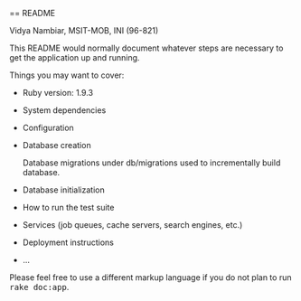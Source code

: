 == README

Vidya Nambiar, MSIT-MOB, INI (96-821)


This README would normally document whatever steps are necessary to get the
application up and running.

Things you may want to cover:

* Ruby version: 1.9.3

* System dependencies

* Configuration

* Database creation

    Database migrations under db/migrations used to incrementally build database.

* Database initialization

* How to run the test suite

* Services (job queues, cache servers, search engines, etc.)

* Deployment instructions

* ...


Please feel free to use a different markup language if you do not plan to run
<tt>rake doc:app</tt>.
